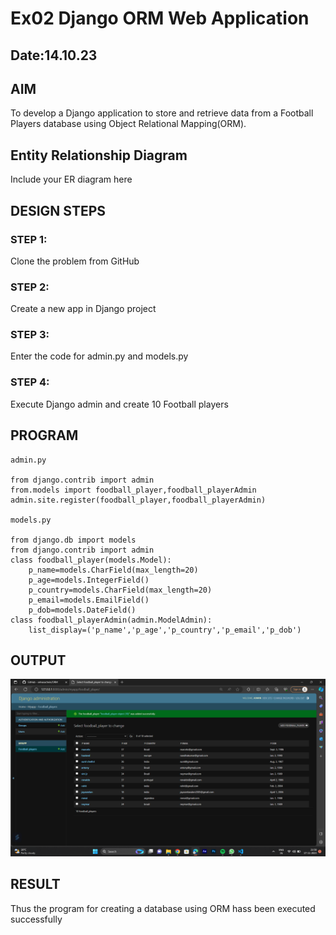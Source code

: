 # Ex02 Django ORM Web Application
## Date:14.10.23

## AIM
To develop a Django application to store and retrieve data from a Football Players database using Object Relational Mapping(ORM).

## Entity Relationship Diagram

Include your ER diagram here

## DESIGN STEPS

### STEP 1:
Clone the problem from GitHub

### STEP 2:
Create a new app in Django project

### STEP 3:
Enter the code for admin.py and models.py

### STEP 4:
Execute Django admin and create 10 Football players

## PROGRAM
```
admin.py

from django.contrib import admin
from.models import foodball_player,foodball_playerAdmin
admin.site.register(foodball_player,foodball_playerAdmin)

models.py

from django.db import models
from django.contrib import admin 
class foodball_player(models.Model):
    p_name=models.CharField(max_length=20)
    p_age=models.IntegerField()
    p_country=models.CharField(max_length=20)
    p_email=models.EmailField()
    p_dob=models.DateField()
class foodball_playerAdmin(admin.ModelAdmin):
    list_display=('p_name','p_age','p_country','p_email','p_dob')
```

## OUTPUT
![Alt text](<Screenshot (12).png>)



## RESULT
Thus the program for creating a database using ORM hass been executed successfully
